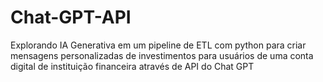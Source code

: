 # Chat-GPT-API
Explorando IA Generativa em um pipeline de ETL com python para criar mensagens personalizadas de investimentos para usuários de uma conta digital de instituição financeira através de API do Chat GPT
